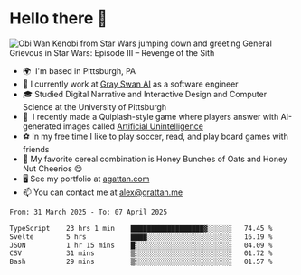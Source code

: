 <!--
**GameDog9988/GameDog9988** is a ✨ _special_ ✨ repository because its `README.md` (this file) appears on your GitHub profile.

Here are some ideas to get you started:

- 🔭 I’m currently working on ...
- 🌱 I’m currently learning ...
- 👯 I’m looking to collaborate on ...
- 🤔 I’m looking for help with ...
- 💬 Ask me about ...
- 📫 How to reach me: ...
- 😄 Pronouns: ...
- ⚡ Fun fact: ...
-->



Hello there 👋
==================================

![Obi Wan Kenobi from Star Wars jumping down and greeting General Grievous in Star Wars: Episode III – Revenge of the Sith](https://github.com/agrattan0820/agrattan0820/assets/51346343/689e56eb-29be-46a5-a079-28ea727b5f7e)


- 🌍  I'm based in Pittsburgh, PA
- 🦢  I currently work at [Gray Swan AI](https://www.grayswan.ai) as a software engineer
- 🎓  Studied Digital Narrative and Interactive Design and Computer Science at the University of Pittsburgh
- 👾  I recently made a Quiplash-style game where players answer with AI-generated images called [Artificial Unintelligence](https://github.com/agrattan0820/artificial-unintelligence)
- ⚽  In my free time I like to play soccer, read, and play board games with friends
- 🥣  My favorite cereal combination is Honey Bunches of Oats and Honey Nut Cheerios 😋
- 🖥️  See my portfolio at [agattan.com](http://agrattan.com/)
- 📫  You can contact me at [alex@grattan.me](mailto:alex@grattan.me)

<!--START_SECTION:waka-->

```txt
From: 31 March 2025 - To: 07 April 2025

TypeScript    23 hrs 1 min    ██████████████████▓░░░░░░   74.45 %
Svelte        5 hrs           ████░░░░░░░░░░░░░░░░░░░░░   16.19 %
JSON          1 hr 15 mins    █░░░░░░░░░░░░░░░░░░░░░░░░   04.09 %
CSV           31 mins         ▒░░░░░░░░░░░░░░░░░░░░░░░░   01.72 %
Bash          29 mins         ▒░░░░░░░░░░░░░░░░░░░░░░░░   01.57 %
```

<!--END_SECTION:waka-->

